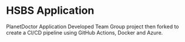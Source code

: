 # HSBS Application
 PlanetDoctor Application Developed  Team
Group project then forked to create a CI/CD pipeline using GitHub Actions, Docker and Azure.
